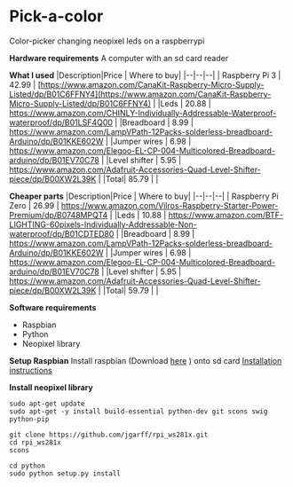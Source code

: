 # Pick-a-color
Color-picker changing neopixel leds on a raspberrypi

**Hardware requirements**
A computer with an sd card reader

**What I used**
|Description|Price | Where to buy|
|--|--|--|
| Raspberry Pi 3 | 42.99 | [https://www.amazon.com/CanaKit-Raspberry-Micro-Supply-Listed/dp/B01C6FFNY4](https://www.amazon.com/CanaKit-Raspberry-Micro-Supply-Listed/dp/B01C6FFNY4) |
|Leds | 20.88 | https://www.amazon.com/CHINLY-Individually-Addressable-Waterproof-waterproof/dp/B01LSF4Q00 |
|Breadboard | 8.99 | https://www.amazon.com/LampVPath-12Packs-solderless-breadboard-Arduino/dp/B01KKE602W |
|Jumper wires | 6.98 | https://www.amazon.com/Elegoo-EL-CP-004-Multicolored-Breadboard-arduino/dp/B01EV70C78 |
|Level shifter | 5.95 | https://www.amazon.com/Adafruit-Accessories-Quad-Level-Shifter-piece/dp/B00XW2L39K |
|Total| 85.79 | |

**Cheaper parts**
|Description|Price | Where to buy|
|--|--|--|
| Raspberry Pi Zero | 26.99 | https://www.amazon.com/Vilros-Raspberry-Starter-Power-Premium/dp/B0748MPQT4 |
|Leds | 10.88 | https://www.amazon.com/BTF-LIGHTING-60pixels-Individually-Addressable-Non-waterproof/dp/B01CDTED80 |
|Breadboard | 8.99 | https://www.amazon.com/LampVPath-12Packs-solderless-breadboard-Arduino/dp/B01KKE602W |
|Jumper wires | 6.98 | https://www.amazon.com/Elegoo-EL-CP-004-Multicolored-Breadboard-arduino/dp/B01EV70C78 |
|Level shifter | 5.95 | https://www.amazon.com/Adafruit-Accessories-Quad-Level-Shifter-piece/dp/B00XW2L39K |
|Total| 59.79 | |

**Software requirements**
 - Raspbian
 - Python
 - Neopixel library

**Setup Raspbian**
Install raspbian (Download [here](https://www.raspberrypi.org/downloads/raspbian/) ) onto sd card 
[Installation instructions](https://www.raspberrypi.org/documentation/installation/installing-images/README.md)

**Install neopixel library**

    sudo apt-get update
    sudo apt-get -y install build-essential python-dev git scons swig python-pip
    
    git clone https://github.com/jgarff/rpi_ws281x.git
    cd rpi_ws281x
    scons
    
    cd python
    sudo python setup.py install
